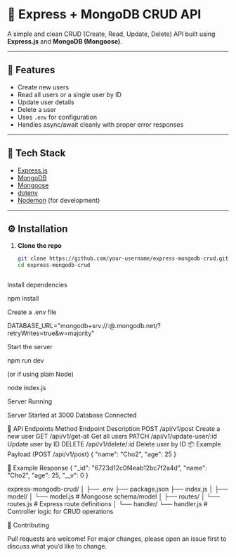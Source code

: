 # 🧩 Express + MongoDB CRUD API

A simple and clean CRUD (Create, Read, Update, Delete) API built using **Express.js** and **MongoDB (Mongoose)**.

---

## 🚀 Features

- Create new users  
- Read all users or a single user by ID  
- Update user details  
- Delete a user  
- Uses `.env` for configuration  
- Handles async/await cleanly with proper error responses  

---

## 🧠 Tech Stack

- [Express.js](https://expressjs.com/)
- [MongoDB](https://www.mongodb.com/)
- [Mongoose](https://mongoosejs.com/)
- [dotenv](https://www.npmjs.com/package/dotenv)
- [Nodemon](https://www.npmjs.com/package/nodemon) (for development)

---

## ⚙️ Installation

1. **Clone the repo**
   ```bash
   git clone https://github.com/your-username/express-mongodb-crud.git
   cd express-mongodb-crud



Install dependencies

npm install


Create a .env file

DATABASE_URL="mongodb+srv://<username>:<password>@<cluster-name>.mongodb.net/<database-name>?retryWrites=true&w=majority"


Start the server

npm run dev


(or if using plain Node)

node index.js


Server Running

Server Started at 3000
Database Connected

📡 API Endpoints
Method	Endpoint	Description
POST	/api/v1/post	Create a new user
GET	/api/v1/get-all	Get all users
PATCH	/api/v1/update-user/:id	Update user by ID
DELETE	/api/v1/delete/:id	Delete user by ID
📦 Example Payload (POST /api/v1/post)
{
  "name": "Cho2",
  "age": 25
}

🧾 Example Response
{
  "_id": "6723d12c0f4eab12bc7f2a4d",
  "name": "Cho2",
  "age": 25,
  "__v": 0
}

express-mongodb-crud/
│
├── .env
├── package.json
├── index.js
│
├── model/
│   └── model.js            # Mongoose schema/model
│
├── routes/
│   └── routes.js           # Express route definitions
│
└── handler/
    └── handler.js      # Controller logic for CRUD operations


🤝 Contributing

Pull requests are welcome!
For major changes, please open an issue first to discuss what you’d like to change.
